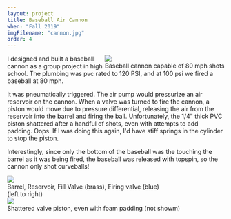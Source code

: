 ```yaml
---
layout: project
title: Baseball Air Cannon
when: "Fall 2019"
imgFilename: "cannon.jpg"
order: 4
---
```


<div class="imgCptnBox" style="float:right">
<img src="{{ "assets/images/cannon.jpg" | relative_url }}" class="articleImgMain">
<figcaption class="articleCaption">Baseball cannon capable of 80 mph shots</figcaption>
</div>

I designed and built a baseball cannon as a group project in high school. The plumbing was pvc rated to 120 PSI, and at 100 psi we fired a baseball at 80 mph.

It was pneumatically triggered. The air pump would pressurize an air reservoir on the cannon. When a valve was turned to fire the cannon, a piston would move due to pressure differential, releasing the air from the reservoir into the barrel and firing the ball. Unfortunately, the 1/4" thick PVC piston shattered after a handful of shots, even with attempts to add padding. Oops. If I was doing this again, I'd have stiff springs in the cylinder to stop the piston. 

Interestingly, since only the bottom of the baseball was the touching the barrel as it was being fired, the baseball was released with topspin, so the cannon only shot curveballs!

<div class="imgCptnBox" style="flex-direction:row; float:none">

<div class="imgCptnBox" style="float: none;">
<img src="{{ "assets/images/cannon2.png" | relative_url }}" class="articleImgMain">
<figcaption class="articleCaption">Barrel, Reservoir, Fill Valve (brass), Firing valve (blue)<br>(left to right)</figcaption>
</div>

<div class="imgCptnBox" style="float: none;">
<img src="{{ "assets/images/valve.jpg" | relative_url }}" class="articleImgMain">
<figcaption class="articleCaption">Shattered valve piston, even with foam padding (not showm)</figcaption>
</div>

</div>